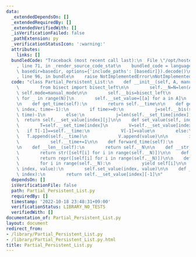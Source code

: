```yaml
---
data:
  _extendedDependsOn: []
  _extendedRequiredBy: []
  _extendedVerifiedWith: []
  _isVerificationFailed: false
  _pathExtension: py
  _verificationStatusIcon: ':warning:'
  attributes:
    links: []
  bundledCode: "Traceback (most recent call last):\n  File \"/opt/hostedtoolcache/Python/3.10.7/x64/lib/python3.10/site-packages/onlinejudge_verify/documentation/build.py\"\
    , line 71, in _render_source_code_stat\n    bundled_code = language.bundle(stat.path,\
    \ basedir=basedir, options={'include_paths': [basedir]}).decode()\n  File \"/opt/hostedtoolcache/Python/3.10.7/x64/lib/python3.10/site-packages/onlinejudge_verify/languages/python.py\"\
    , line 96, in bundle\n    raise NotImplementedError\nNotImplementedError\n"
  code: "class Partial_Persistent_List:\n    def __init__(self, A, manual_mode=False):\n\
    \        from bisect import bisect_left\n\n        self.__N=N=len(A)\n       \
    \ self.mode=manual_mode\n\n        self.__bis=bisect_left\n        self.__set_time=[[-1]\
    \ for _ in range(N)]\n        self.__set_value=[[a] for a in A]\n        self.__time=0\n\
    \n    def get_time(self):\n        return self.__time\n\n    def get_value(self,\
    \ index, time=-1):\n        if time>=0:\n            j=self.__bis(self.__set_time[index],\
    \ time)-1\n        else:\n            j=len(self.__set_time[index])-1\n      \
    \  return self.__set_value[index][j]\n\n    def set_value(self, index, value):\n\
    \        T=self.__set_time[index]\n        V=self.__set_value[index]\n\n     \
    \   if T[-1]==self.__time:\n            V[-1]=value\n        else:\n         \
    \   T.append(self.__time)\n            V.append(value)\n\n        if not self.mode:\n\
    \            self.__time+=1\n\n    def forward_time(self):\n        self.__time+=1\n\
    \n    def __len__(self):\n        return self.__N\n\n    def __str__(self):\n\
    \        return str([self[i] for i in range(self.__N)])\n\n    def __repr__(self):\n\
    \        return repr([self[i] for i in range(self.__N)])\n\n    def __iter__(self):\n\
    \        for i in range(self.__N):\n            yield self[i]\n\n    def __setitem__(self,\
    \ index, value):\n        self.set_value(index, value)\n\n    def __getitem__(self,\
    \ index):\n        return self.__set_value[index][-1]\n"
  dependsOn: []
  isVerificationFile: false
  path: Partial_Persistent_List.py
  requiredBy: []
  timestamp: '2022-10-18 23:48:31+09:00'
  verificationStatus: LIBRARY_NO_TESTS
  verifiedWith: []
documentation_of: Partial_Persistent_List.py
layout: document
redirect_from:
- /library/Partial_Persistent_List.py
- /library/Partial_Persistent_List.py.html
title: Partial_Persistent_List.py
---
```


